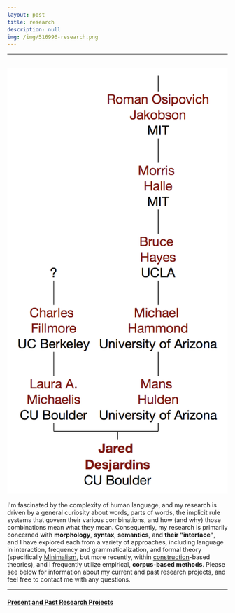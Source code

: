 ```yaml
---
layout: post
title: research
description: null
img: /img/516996-research.png
---
```


***

<br/>

<a href="http://academictree.org/linguistics/tree.php?pid=766342">
<img class="col one right" src="/img/linguistree-snapshot.png" alt="My node on LinguisTree (© 2005-2018 The Academic Family Tree)" title="My node on LinguisTree (© 2005-2018 The Academic Family Tree)"/>
</a>

I'm fascinated by the complexity of human language, and my research is driven by a general curiosity about words, parts of words, the implicit rule systems that govern their various combinations, and how (and why) those combinations mean what they mean. Consequently, my research is primarily concerned with **morphology**, **syntax**, **semantics**, and **their "interface"**, and I have explored each from a variety of approaches, including language in interaction, frequency and grammaticalization, and formal theory (specifically [Minimalism](http://en.wikipedia.org/wiki/Minimalist_program), but more recently, within [construction](http://en.wikipedia.org/wiki/Construction_grammar)-based theories), and I frequently utilize empirical, **corpus-based methods**. Please see below for information about my current and past research projects, and feel free to contact me with any questions.

***
<sub></sub>
<h4><a href="http://jared-desjardins.github.io/research/current">Present and Past Research Projects</a></h4>
<sup></sup>
